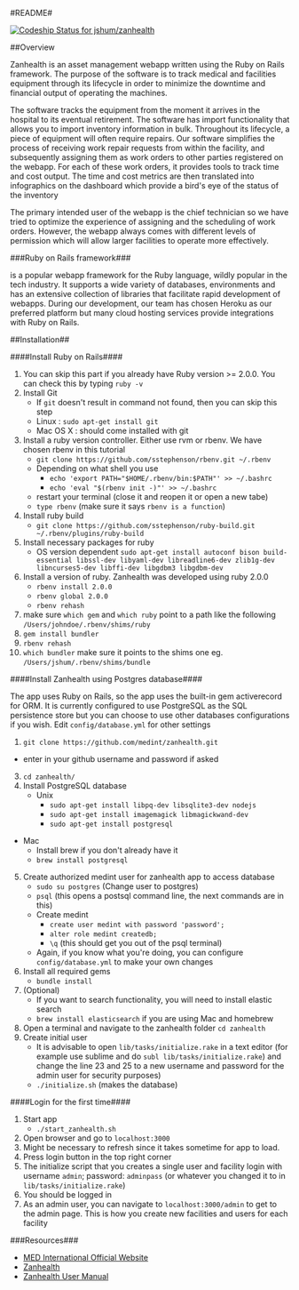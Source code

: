 #README#

[ ![Codeship Status for jshum/zanhealth](https://www.codeship.io/projects/8ae7f2a0-a264-0131-463c-7af97f1694a8/status?branch=master)](https://www.codeship.io/projects/18452)

##Overview

Zanhealth is an asset management webapp written using the Ruby on Rails framework. The purpose of the software is to track medical and facilities equipment through its lifecycle in order to minimize the downtime and financial output of operating the machines. 

The software tracks the equipment from the moment it arrives in the hospital to its eventual retirement. The software has import functionality that allows you to import inventory information in bulk. Throughout its lifecycle, a piece of equipment will often require repairs. Our software simplifies the process of receiving work repair requests from within the facility, and subsequently assigning them as work orders to other parties registered on the webapp. For each of these work orders, it provides tools to track time and cost output. The time and cost metrics are then translated into infographics on the dashboard which provide a bird's eye of the status of the inventory

The primary intended user of the webapp is the chief technician so we have tried to optimize the experience of assigning and the scheduling of work orders. However, the webapp always comes with different levels of permission which will allow larger facilities to operate more effectively.


###Ruby on Rails framework###

is a popular webapp framework for the Ruby language, wildly popular in the tech industry. It supports a wide variety of databases, environments and has an extensive collection of libraries that facilitate rapid development of webapps. During our development, our team has chosen Heroku as our preferred platform but many cloud hosting services provide integrations with Ruby on Rails.



##Installation##

####Install Ruby on Rails####



1. You can skip this part if you already have Ruby version >= 2.0.0. You can check this by typing ```ruby -v```
1. Install Git
	* If ```git``` doesn't result in command not found, then you can skip this step
	* Linux : ```sudo apt-get install git```
	* Mac OS X : should come installed with git
2. Install a ruby version controller. Either use rvm or rbenv. We have chosen rbenv in this tutorial
	* ```git clone https://github.com/sstephenson/rbenv.git ~/.rbenv```
	* Depending on what shell you use
		* ```echo 'export PATH="$HOME/.rbenv/bin:$PATH"' >> ~/.bashrc```
		* ```echo 'eval "$(rbenv init -)"' >> ~/.bashrc```
	*  restart your terminal (close it and reopen it or open a new tabe)
	*  ```type rbenv``` (make sure it says ```rbenv is a function```)
3. Install ruby build
	* ```git clone https://github.com/sstephenson/ruby-build.git ~/.rbenv/plugins/ruby-build```
4. Install necessary packages for ruby
	* OS version dependent ```sudo apt-get install autoconf bison build-essential libssl-dev libyaml-dev libreadline6-dev zlib1g-dev libncurses5-dev libffi-dev libgdbm3 libgdbm-dev```
9. Install a version of ruby. Zanhealth was developed using ruby 2.0.0
	* ```rbenv install 2.0.0```
	* ```rbenv global 2.0.0```
	* ```rbenv rehash```
12. make sure ```which gem``` and ```which ruby``` point to a path like the following ```/Users/johndoe/.rbenv/shims/ruby```
13. ```gem install bundler```
14. ```rbenv rehash```
15. ```which bundler``` make sure it points to the shims one eg. ```/Users/jshum/.rbenv/shims/bundle```


####Install Zanhealth using Postgres database####

The app uses Ruby on Rails, so the app uses the built-in gem activerecord for ORM. It is currently configured to use PostgreSQL as the SQL persistence store but you can choose to use other databases configurations if you wish. Edit `config/database.yml` for other settings

1. ```git clone https://github.com/medint/zanhealth.git```
  * enter in your github username and password if asked
3. ```cd zanhealth/```
4. Install PostgreSQL database
	* Unix
		* ```sudo apt-get install libpq-dev libsqlite3-dev nodejs ```
		* ```sudo apt-get install imagemagick libmagickwand-dev```
		* ```sudo apt-get install postgresql```
  * Mac
    * Install brew if you don't already have it
    * ```brew install postgresql```
5. Create authorized medint user for zanhealth app to access database
	* ```sudo su postgres``` (Change user to postgres)
	* ```psql``` (this opens a postsql command line, the next commands are in this)
	* Create medint
		* ```create user medint with password 'password';```
		* ```alter role medint createdb;```
		* ```\q``` (this should get you out of the psql terminal)
	* Again, if you know what you're doing, you can configure `config/database.yml` to make your own changes
6. Install all required gems
	* ```bundle install```
7. (Optional)
	* If you want to search functionality, you will need to install elastic search
	* ```brew install elasticsearch``` if you are using Mac and homebrew
8. Open a terminal and navigate to the zanhealth folder ```cd zanhealth```
9. Create initial user
	* It is advisable to open ```lib/tasks/initialize.rake``` in a text editor (for example use sublime and do ```subl lib/tasks/initialize.rake```) and change the line 23 and 25 to a new username and password for the admin user for security purposes)
	* ```./initialize.sh``` (makes the database)

####Login for the first time####

1. Start app
	* ```./start_zanhealth.sh```
2. Open browser and go to ```localhost:3000```
3. Might be necessary to refresh since it takes sometime for app to load.
4. Press login button in the top right corner
5. The initialize script that you  creates a single user and facility
login with username ```admin```; password: ```adminpass``` (or whatever you changed it to in ```lib/tasks/initialize.rake```)
6. You should be logged in
7. As an admin user, you can navigate to ```localhost:3000/admin``` to get to the admin page. This is how you create new facilities and users for each facility


###Resources###
 
* [MED International Official Website](http://medinternational-us.org)
* [Zanhealth](http://zanhealth.co) 
* [Zanhealth User Manual](http://medint.github.io/zanhealth-manual/)
